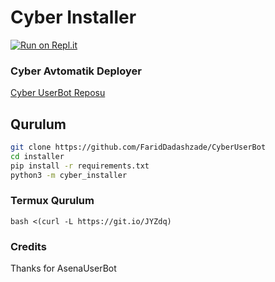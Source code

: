 
# Cyber Installer

[![Run on Repl.it](https://repl.it/badge/github/FaridDadashzade/testerr)](https://repl.it/github/FaridDadashzade/installer)

### Cyber Avtomatik Deployer

[Cyber UserBot Reposu](https://github.com/FaridDadashzade/CyberUserBot)

## Qurulum
```sh
git clone https://github.com/FaridDadashzade/CyberUserBot 
cd installer
pip install -r requirements.txt
python3 -m cyber_installer
```

### Termux Qurulum

``` bash <(curl -L https://git.io/JYZdq) ```

### Credits
Thanks for AsenaUserBot
